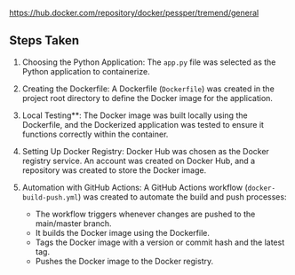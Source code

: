 https://hub.docker.com/repository/docker/pessper/tremend/general

## Steps Taken

1. Choosing the Python Application: The `app.py` file was selected as the Python application to containerize.

2. Creating the Dockerfile: A Dockerfile (`Dockerfile`) was created in the project root directory to define the Docker image for the application.

3. Local Testing**: The Docker image was built locally using the Dockerfile, and the Dockerized application was tested to ensure it functions correctly within the container.

4. Setting Up Docker Registry: Docker Hub was chosen as the Docker registry service. An account was created on Docker Hub, and a repository was created to store the Docker image.

5. Automation with GitHub Actions: A GitHub Actions workflow (`docker-build-push.yml`) was created to automate the build and push processes:
   - The workflow triggers whenever changes are pushed to the main/master branch.
   - It builds the Docker image using the Dockerfile.
   - Tags the Docker image with a version or commit hash and the latest tag.
   - Pushes the Docker image to the Docker registry.

